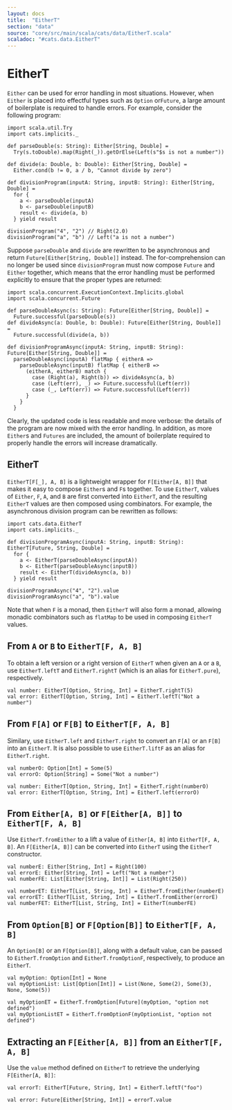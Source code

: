 ```yaml
---
layout: docs
title:  "EitherT"
section: "data"
source: "core/src/main/scala/cats/data/EitherT.scala"
scaladoc: "#cats.data.EitherT"
---
```

# EitherT

`Either` can be used for error handling in most situations. However, when
`Either` is placed into effectful types such as `Option` or`Future`, a large
amount of boilerplate is required to handle errors. For example, consider the
following program:

```tut:book
import scala.util.Try
import cats.implicits._

def parseDouble(s: String): Either[String, Double] =
  Try(s.toDouble).map(Right(_)).getOrElse(Left(s"$s is not a number"))

def divide(a: Double, b: Double): Either[String, Double] =
  Either.cond(b != 0, a / b, "Cannot divide by zero")

def divisionProgram(inputA: String, inputB: String): Either[String, Double] =
  for {
    a <- parseDouble(inputA)
    b <- parseDouble(inputB)
    result <- divide(a, b)
  } yield result

divisionProgram("4", "2") // Right(2.0)
divisionProgram("a", "b") // Left("a is not a number")
```

Suppose `parseDouble` and `divide` are rewritten to be asynchronous and return
`Future[Either[String, Double]]` instead. The for-comprehension can no longer be
used since `divisionProgram` must now compose `Future` and `Either` together,
which means that the error handling must be performed explicitly to ensure that
the proper types are returned:

```tut:silent
import scala.concurrent.ExecutionContext.Implicits.global
import scala.concurrent.Future

def parseDoubleAsync(s: String): Future[Either[String, Double]] =
  Future.successful(parseDouble(s))
def divideAsync(a: Double, b: Double): Future[Either[String, Double]] =
  Future.successful(divide(a, b))

def divisionProgramAsync(inputA: String, inputB: String): Future[Either[String, Double]] =
  parseDoubleAsync(inputA) flatMap { eitherA =>
    parseDoubleAsync(inputB) flatMap { eitherB =>
      (eitherA, eitherB) match {
        case (Right(a), Right(b)) => divideAsync(a, b)
        case (Left(err), _) => Future.successful(Left(err))
        case (_, Left(err)) => Future.successful(Left(err))
      }
    }
  }
```

Clearly, the updated code is less readable and more verbose: the details of the
program are now mixed with the error handling. In addition, as more `Either`s
and `Futures` are included, the amount of boilerplate required to properly
handle the errors will increase dramatically.

## EitherT

`EitherT[F[_], A, B]` is a lightweight wrapper for `F[Either[A, B]]` that makes
it easy to compose `Either`s and `F`s together. To use `EitherT`, values of
`Either`, `F`, `A`, and `B` are first converted into `EitherT`, and the
resulting `EitherT` values are then composed using combinators. For example, the
asynchronous division program can be rewritten as follows:

```tut:book
import cats.data.EitherT
import cats.implicits._

def divisionProgramAsync(inputA: String, inputB: String): EitherT[Future, String, Double] =
  for {
    a <- EitherT(parseDoubleAsync(inputA))
    b <- EitherT(parseDoubleAsync(inputB))
    result <- EitherT(divideAsync(a, b))
  } yield result

divisionProgramAsync("4", "2").value
divisionProgramAsync("a", "b").value
```

Note that when `F` is a monad, then `EitherT` will also form a monad, allowing
monadic combinators such as `flatMap` to be used in composing `EitherT` values.

## From `A` or `B` to `EitherT[F, A, B]`

To obtain a left version or a right version of `EitherT` when given an `A` or a
`B`, use `EitherT.leftT` and `EitherT.rightT` (which is an alias for
`EitherT.pure`), respectively.

```tut:silent
val number: EitherT[Option, String, Int] = EitherT.rightT(5)
val error: EitherT[Option, String, Int] = EitherT.leftT("Not a number")
```

## From `F[A]` or `F[B]` to `EitherT[F, A, B]`

Similary, use `EitherT.left` and `EitherT.right` to convert an `F[A]` or an `F[B]`
into an `EitherT`. It is also possible to use `EitherT.liftF` as an alias for
`EitherT.right`.

```tut:silent
val numberO: Option[Int] = Some(5)
val errorO: Option[String] = Some("Not a number")

val number: EitherT[Option, String, Int] = EitherT.right(numberO)
val error: EitherT[Option, String, Int] = EitherT.left(errorO)
```

## From `Either[A, B]` or `F[Either[A, B]]` to `EitherT[F, A, B]`

Use `EitherT.fromEither` to a lift a value of `Either[A, B]` into `EitherT[F, A, B]`.
An `F[Either[A, B]]` can be converted into `EitherT` using the `EitherT` constructor.

```tut:silent
val numberE: Either[String, Int] = Right(100)
val errorE: Either[String, Int] = Left("Not a number")
val numberFE: List[Either[String, Int]] = List(Right(250))

val numberET: EitherT[List, String, Int] = EitherT.fromEither(numberE)
val errorET: EitherT[List, String, Int] = EitherT.fromEither(errorE)
val numberFET: EitherT[List, String, Int] = EitherT(numberFE)
```

## From `Option[B]` or `F[Option[B]]` to `EitherT[F, A, B]`

An `Option[B]` or an `F[Option[B]]`, along with a default value, can be passed to
`EitherT.fromOption` and `EitherT.fromOptionF`, respectively, to produce an
`EitherT`.

```tut:book
val myOption: Option[Int] = None
val myOptionList: List[Option[Int]] = List(None, Some(2), Some(3), None, Some(5))

val myOptionET = EitherT.fromOption[Future](myOption, "option not defined")
val myOptionListET = EitherT.fromOptionF(myOptionList, "option not defined")
```

## Extracting an `F[Either[A, B]]` from an `EitherT[F, A, B]`

Use the `value` method defined on `EitherT` to retrieve the underlying `F[Either[A, B]]`:

```tut:book
val errorT: EitherT[Future, String, Int] = EitherT.leftT("foo")

val error: Future[Either[String, Int]] = errorT.value
```
